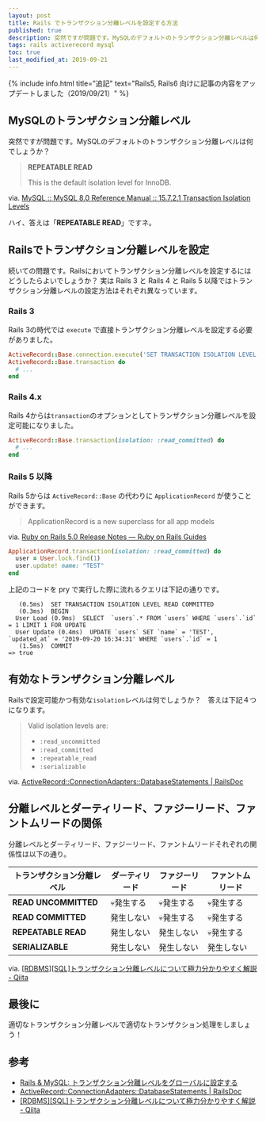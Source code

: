 ```yaml
---
layout: post
title: Rails でトランザクション分離レベルを設定する方法
published: true
description: 突然ですが問題です。MySQLのデフォルトのトランザクション分離レベルは何でしょうか？　続いての問題です。Railsにおいてトランザクション分離レベルを設定するにはどうしたらよいでしょうか？ 実は Rails 3 と Rails 4 と Rails 5 以降ではトランザクション分離レベルの設定方法はそれぞれ異なっています。
tags: rails activerecord mysql
toc: true
last_modified_at: 2019-09-21
---
```


{% include info.html title="追記" text="Rails5, Rails6 向けに記事の内容をアップデートしました（2019/09/21）" %}

## MySQLのトランザクション分離レベル

突然ですが問題です。MySQLのデフォルトのトランザクション分離レベルは何でしょうか？

> **REPEATABLE READ**
>
> This is the default isolation level for InnoDB.

via. [MySQL :: MySQL 8.0 Reference Manual :: 15.7.2.1 Transaction Isolation Levels](https://dev.mysql.com/doc/refman/8.0/en/innodb-transaction-isolation-levels.html#isolevel_repeatable-read)

ハイ、答えは「**REPEATABLE READ**」ですネ。

## Railsでトランザクション分離レベルを設定

続いての問題です。Railsにおいてトランザクション分離レベルを設定するにはどうしたらよいでしょうか？ 実は Rails 3 と Rails 4 と Rails 5 以降ではトランザクション分離レベルの設定方法はそれぞれ異なっています。

### Rails 3

Rails 3の時代では `execute` で直接トランザクション分離レベルを設定する必要がありました。

```rb
ActiveRecord::Base.connection.execute('SET TRANSACTION ISOLATION LEVEL READ COMMITTED')
ActiveRecord::Base.transaction do
  # ...
end
```

### Rails 4.x

Rails 4からは`transaction`のオプションとしてトランザクション分離レベルを設定可能になりました。

```rb
ActiveRecord::Base.transaction(isolation: :read_committed) do
  # ...
end
```

### Rails 5 以降

Rails 5からは `ActiveRecord::Base` の代わりに `ApplicationRecord` が使うことができます。

> ApplicationRecord is a new superclass for all app models

via. [Ruby on Rails 5.0 Release Notes — Ruby on Rails Guides](https://edgeguides.rubyonrails.org/5_0_release_notes.html)

```rb
ApplicationRecord.transaction(isolation: :read_committed) do 
  user = User.lock.find(1)
  user.update! name: "TEST"
end
```

上記のコードを pry で実行した際に流れるクエリは下記の通りです。

```
   (0.5ms)  SET TRANSACTION ISOLATION LEVEL READ COMMITTED
   (0.3ms)  BEGIN
  User Load (0.9ms)  SELECT  `users`.* FROM `users` WHERE `users`.`id` = 1 LIMIT 1 FOR UPDATE
  User Update (0.4ms)  UPDATE `users` SET `name` = 'TEST', `updated_at` = '2019-09-20 16:34:31' WHERE `users`.`id` = 1
   (1.5ms)  COMMIT
=> true
```

## 有効なトランザクション分離レベル

Railsで設定可能かつ有効な`isolation`レベルは何でしょうか？　答えは下記４つになります。

> Valid isolation levels are:
>
> - `:read_uncommitted`
> - `:read_committed`
> - `:repeatable_read`
> - `:serializable`

via. [ActiveRecord::ConnectionAdapters::DatabaseStatements \| RailsDoc](https://railsdoc.github.io/classes/ActiveRecord/ConnectionAdapters/DatabaseStatements.html#method-i-transaction-label-Transaction+isolation)

## 分離レベルとダーティリード、ファジーリード、ファントムリードの関係

分離レベルとダーティリード、ファジーリード、ファントムリードそれぞれの関係性は以下の通り。

| トランザクション分離レベル | ダーティリード | ファジーリード | ファントムリード |
| --- | --- | --- | --- |
| **READ UNCOMMITTED** | 💀発生する  | 💀発生する | 💀発生する |
| **READ COMMITTED**   | 発生しない | 💀発生する | 💀発生する |
| **REPEATABLE READ**  | 発生しない | 発生しない | 💀発生する |
| **SERIALIZABLE**     | 発生しない | 発生しない | 発生しない |

via. [[RDBMS][SQL]トランザクション分離レベルについて極力分かりやすく解説 - Qiita](https://qiita.com/PruneMazui/items/4135fcf7621869726b4b)

## 最後に

適切なトランザクション分離レベルで適切なトランザクション処理をしましょう！

## 参考

* [Rails & MySQL: トランザクション分離レベルをグローバルに設定する](https://tkrd.hatenadiary.org/entry/20131121/1385044179)
* [ActiveRecord::ConnectionAdapters::DatabaseStatements \| RailsDoc](https://railsdoc.github.io/classes/ActiveRecord/ConnectionAdapters/DatabaseStatements.html#method-i-transaction-label-Transaction+isolation)
* [[RDBMS][SQL]トランザクション分離レベルについて極力分かりやすく解説 - Qiita](https://qiita.com/PruneMazui/items/4135fcf7621869726b4b)
